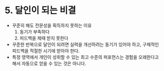 # 5. 달인이 되는 비결

- 꾸준히 해도 전문성을 획득하지 못하는 이유
  1. 동기가 부족하다
  2. 피드백을 제때 받지 못한다
- 꾸준한 반복으로 달인이 되려면 실력을 개선하려는 동기가 있어야 하고, 구체적인 피드백을 적절한 시기에 받아야 한다.
- 특정 영역에서 개인이 성취할 수 있는 최고 수준의 퍼포먼스는 경험을 오래한다고 해서 자동으로 얻을 수 있는 것은 아니다.

